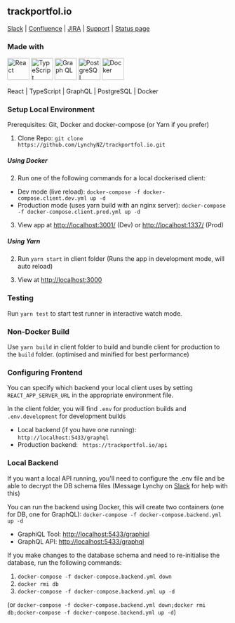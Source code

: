 ## trackportfol.io

[Slack](https://lynchyworkspace.slack.com/)
| [Confluence](https://lynchy.atlassian.net/wiki/spaces/PT/overview/)
| [JIRA](https://lynchy.atlassian.net/browse/PT)
| [Support](https://lynchy.atlassian.net/servicedesk)
| [Status page](https://lynchy.statuspage.io/)

### Made with

<img src="https://cdn.svgporn.com/logos/react.svg" alt="React" width="50" height="50"> <img src="https://cdn.svgporn.com/logos/typescript-icon.svg" alt="TypeScript" width="50" height="50"> <img src="https://cdn.svgporn.com/logos/graphql.svg" alt="Graph QL" width="50" height="50"> <img src="https://cdn.svgporn.com/logos/postgresql.svg" alt="PostgreSQL" width="50" height="50"> <img src="https://cdn.svgporn.com/logos/docker-icon.svg" alt="Docker" width="50" height="50">

React | TypeScript | GraphQL | PostgreSQL | Docker

### Setup Local Environment

Prerequisites: Git, Docker and docker-compose (or Yarn if you prefer)

1) Clone Repo: `git clone https://github.com/LynchyNZ/trackportfol.io.git`

##### Using Docker
2) Run one of the following commands for a local dockerised client:
- Dev mode (live reload): `docker-compose -f docker-compose.client.dev.yml up -d`
- Production mode (uses yarn build with an nginx server): `docker-compose -f docker-compose.client.prod.yml up -d`

3) View app at [http://localhost:3001/](http://localhost:3001/) (Dev) or [http://localhost:1337/](http://localhost:1337/) (Prod)

##### Using Yarn
2) Run `yarn start` in client folder (Runs the app in development mode, will auto reload) 

3) View at [http://localhost:3000](http://localhost:3000)

### Testing

Run `yarn test` to start test runner in interactive watch mode.

### Non-Docker Build
Use `yarn build` in client folder to build and bundle client for production to the `build` folder. (optimised and minified for best performance)

### Configuring Frontend

You can specify which backend your local client uses by setting `REACT_APP_SERVER_URL` in the appropriate environment file.

In the client folder, you will find `.env` for production builds and `.env.development` for development builds
  - Local backend (if you have one running): `http://localhost:5433/graphql`
  - Production backend: ` https://trackportfol.io/api`

### Local Backend

If you want a local API running, you'll need to configure the .env file and be able to decrypt the DB schema files (Message Lynchy on [Slack](https://lynchyworkspace.slack.com/) for help with this)

You can run the backend using Docker, this will create two containers (one for DB, one for GraphQL):
`docker-compose -f docker-compose.backend.yml up -d`

- GraphiQL Tool: [http://localhost:5433/graphiql](http://localhost:5433/graphiql)
- GraphQL API: [http://localhost:5433/graphql](http://localhost:5433/graphql)


If you make changes to the database schema and need to re-initialise the database, run the following commands:
1) `docker-compose -f docker-compose.backend.yml down`
2) `docker rmi db`
3) `docker-compose -f docker-compose.backend.yml up -d`

  (or `docker-compose -f docker-compose.backend.yml down;docker rmi db;docker-compose -f docker-compose.backend.yml up -d`)
